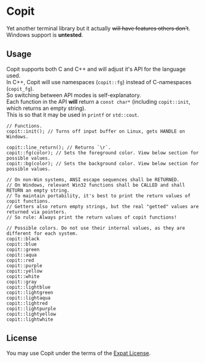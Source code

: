 # Copit
Yet another terminal library but it actually ~~will have features others don't~~.  
Windows support is **untested**.

## Usage
Copit supports both C and C++ and will adjust it's API for the language used.  
In C++, Copit will use namespaces (`copit::fg`) instead of C-namespaces (`copit_fg`).  
So switching between API modes is self-explanatory.  
Each function in the API **will** return a `const char*` (including `copit::init`, which returns an empty string).  
This is so that it may be used in `printf` or `std::cout`.

	// Functions.
    copit::init(); // Turns off input buffer on Linux, gets HANDLE on Windows.
	
	copit::line_return(); // Returns `\r`.
	copit::fg(color); // Sets the foreground color. View below section for possible values.
	copit::bg(color); // Sets the background color. View below section for possible values.

	// On non-Win systems, ANSI escape sequences shall be RETURNED.
	// On Windows, relevant Win32 functions shall be CALLED and shall RETURN an empty string.
	// To maintain portability, it's best to print the return values of copit functions.
	// Getters also return empty strings, but the real "getted" values are returned via pointers.
	// So rule: Always print the return values of copit functions!

	// Possible colors. Do not use their internal values, as they are different for each system.
    copit::black
    copit::blue
    copit::green
    copit::aqua
    copit::red
    copit::purple
    copit::yellow
    copit::white
    copit::gray
    copit::lightblue
    copit::lightgreen
    copit::lightaqua
    copit::lightred
    copit::lightpurple
    copit::lightyellow
    copit::lightwhite

## License

You may use Copit under the terms of the [Expat License](https://github.com/lvivtotoro/copit/blob/master/LICENSE).
